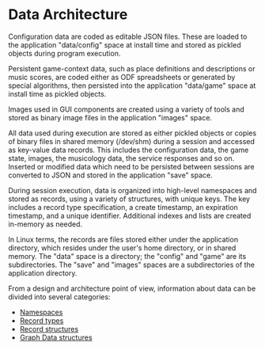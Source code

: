 # Data Architecture

Configuration data are coded as editable JSON files. These are loaded to the application "data/config" space at install time and stored as pickled objects during program execution.

 Persistent game-context data, such as place definitions and descriptions or music scores, are coded either as ODF spreadsheets or generated by special algorithms, then persisted into the application "data/game" space at install time as pickled objects.

 Images used in GUI components are created using a variety of tools and stored as binary image files in the application "images" space.

 All data used during execution are stored as either pickled objects or copies of binary files in shared memory (/dev/shm) during a session and accessed as key-value data records. This includes the configuration data, the game state, images, the musicology data, the service responses and so on. Inserted or modified data which need to be persisted between sessions are converted to JSON and stored in the application "save" space.

 During session execution, data is organized into high-level namespaces and stored as records, using a variety of structures, with unique keys. The key includes a record type specification, a create timestamp, an expiration timestamp, and a unique identifier. Additional indexes and lists are created in-memory as needed.

 In Linux terms, the records are files stored either under the application directory, which resides under the user's home directory, or in shared memory. The "data" space is a directory; the "config" and "game" are its subdirectories. The "save" and "images" spaces are a subdirectories of the application directory.

 From a design and architecture point of view, information about data can be divided into several categories:
 * [Namespaces](Namespaces)
 * [Record types](Record_Types)
 * [Record structures](Record_Structures)
 * [Graph Data structures](Graphs)

